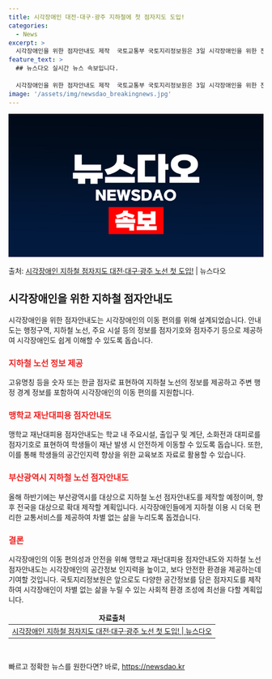 ```yaml
---
title: 시각장애인 대전·대구·광주 지하철에 첫 점자지도 도입!
categories:
  - News
excerpt: >
  시각장애인을 위한 점자안내도 제작  국토교통부 국토지리정보원은 3일 시각장애인을 위한 전국 맹학교 재난대피용…
feature_text: >
  ## 뉴스다오 실시간 뉴스 속보입니다.

  시각장애인을 위한 점자안내도 제작  국토교통부 국토지리정보원은 3일 시각장애인을 위한 전국 맹학교 재난대피용…
image: '/assets/img/newsdao_breakingnews.jpg'
---
```


![뉴스다오 속보](/assets/img/newsdao_breakingnews.jpg)

<p>출처: <a href="https://newsdao.kr/4570" rel="dofollow">시각장애인 지하철 점자지도 대전·대구·광주 노선 첫 도입!</a> | 뉴스다오</p>

<h2 data-ke-size="size26">시각장애인을 위한 지하철 점자안내도</h2>
<p data-ke-size="size16">시각장애인을 위한 점자안내도는 시각장애인의 이동 편의를 위해 설계되었습니다. 안내도는 행정구역, 지하철 노선, 주요 시설 등의 정보를 점자기호와 점자주기 등으로 제공하여 시각장애인도 쉽게 이해할 수 있도록 돕습니다.</p>

<h3><b><span style="color: #ee2323;">지하철 노선 정보 제공</span></b></h3>
<p data-ke-size="size16">고유명칭 등을 숫자 또는 한글 점자로 표현하여 지하철 노선의 정보를 제공하고 주변 행정 경계 정보를 포함하여 시각장애인의 이동 편의를 지원합니다.</p>

<h3><b><span style="color: #ee2323;">맹학교 재난대피용 점자안내도</span></b></h3>
<p data-ke-size="size16">맹학교 재난대피용 점자안내도는 학교 내 주요시설, 출입구 및 계단, 소화전과 대피로를 점자기호로 표현하여 학생들이 재난 발생 시 안전하게 이동할 수 있도록 돕습니다. 또한, 이를 통해 학생들의 공간인지력 향상을 위한 교육보조 자료로 활용할 수 있습니다.</p>

<h3><b><span style="color: #ee2323;">부산광역시 지하철 노선 점자안내도</span></b></h3>
<p data-ke-size="size16">올해 하반기에는 부산광역시를 대상으로 지하철 노선 점자안내도를 제작할 예정이며, 향후 전국을 대상으로 확대 제작할 계획입니다. 시각장애인들에게 지하철 이용 시 더욱 편리한 교통서비스를 제공하여 차별 없는 삶을 누리도록 돕겠습니다.</p>

<h3><b><span style="color: #ee2323;">결론</span></b></h3>
<p data-ke-size="size16">시각장애인의 이동 편의성과 안전을 위해 맹학교 재난대피용 점자안내도와 지하철 노선 점자안내도는 시각장애인의 공간정보 인지력을 높이고, 보다 안전한 환경을 제공하는데 기여할 것입니다. 국토지리정보원은 앞으로도 다양한 공간정보를 담은 점자지도를 제작하여 시각장애인이 차별 없는 삶을 누릴 수 있는 사회적 환경 조성에 최선을 다할 계획입니다.</p>

<table>
<thead>
<tr>
<td style="text-align: center; height: 17px;"><b>자료출처</b></td>
</tr>
</thead>
<tbody>
<tr>
<td style="text-align: center; height: 17px;"><a href="https://newsdao.kr/4570">시각장애인 지하철 점자지도 대전·대구·광주 노선 첫 도입! | 뉴스다오</a></td>
</tr>
</tbody>
</table>
<p data-ke-size="size16">&nbsp;</p> 

빠르고 정확한 뉴스를 원한다면? 바로, <a href="https://newsdao.kr" rel="dofollow">https://newsdao.kr</a>


    
